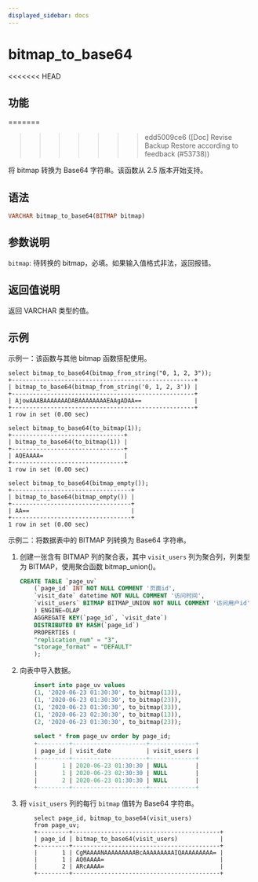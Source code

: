 ```yaml
---
displayed_sidebar: docs
---
```


# bitmap_to_base64

<<<<<<< HEAD
## 功能
=======

>>>>>>> edd5009ce6 ([Doc] Revise Backup Restore according to feedback (#53738))

将 bitmap 转换为 Base64 字符串。该函数从 2.5 版本开始支持。

## 语法

```Haskell
VARCHAR bitmap_to_base64(BITMAP bitmap)
```

## 参数说明

`bitmap`: 待转换的 bitmap，必填。如果输入值格式非法，返回报错。

## 返回值说明

返回 VARCHAR 类型的值。

## 示例

示例一：该函数与其他 bitmap 函数搭配使用。

```Plain
select bitmap_to_base64(bitmap_from_string("0, 1, 2, 3"));
+----------------------------------------------------+
| bitmap_to_base64(bitmap_from_string('0, 1, 2, 3')) |
+----------------------------------------------------+
| AjowAAABAAAAAAADABAAAAAAAAEAAgADAA==               |
+----------------------------------------------------+
1 row in set (0.00 sec)

select bitmap_to_base64(to_bitmap(1));
+--------------------------------+
| bitmap_to_base64(to_bitmap(1)) |
+--------------------------------+
| AQEAAAA=                       |
+--------------------------------+
1 row in set (0.00 sec)

select bitmap_to_base64(bitmap_empty());
+----------------------------------+
| bitmap_to_base64(bitmap_empty()) |
+----------------------------------+
| AA==                             |
+----------------------------------+
1 row in set (0.00 sec)
```

示例二：将数据表中的 BITMAP 列转换为 Base64 字符串。

1. 创建一张含有 BITMAP 列的聚合表，其中 `visit_users` 列为聚合列，列类型为 BITMAP，使用聚合函数 bitmap_union()。

    ```SQL
    CREATE TABLE `page_uv`
        (`page_id` INT NOT NULL COMMENT '页面id',
        `visit_date` datetime NOT NULL COMMENT '访问时间',
        `visit_users` BITMAP BITMAP_UNION NOT NULL COMMENT '访问用户id'
        ) ENGINE=OLAP
        AGGREGATE KEY(`page_id`, `visit_date`)
        DISTRIBUTED BY HASH(`page_id`)
        PROPERTIES (
        "replication_num" = "3",
        "storage_format" = "DEFAULT"
        );
    ```

2. 向表中导入数据。

    ```SQL
        insert into page_uv values
        (1, '2020-06-23 01:30:30', to_bitmap(13)),
        (1, '2020-06-23 01:30:30', to_bitmap(23)),
        (1, '2020-06-23 01:30:30', to_bitmap(33)),
        (1, '2020-06-23 02:30:30', to_bitmap(13)),
        (2, '2020-06-23 01:30:30', to_bitmap(23));
      
        select * from page_uv order by page_id;
        +---------+---------------------+-------------+
        | page_id | visit_date          | visit_users |
        +---------+---------------------+-------------+
        |       1 | 2020-06-23 01:30:30 | NULL        |
        |       1 | 2020-06-23 02:30:30 | NULL        |
        |       2 | 2020-06-23 01:30:30 | NULL        |
        +---------+---------------------+-------------+
    ```

3. 将 `visit_users` 列的每行 `bitmap` 值转为 Base64 字符串。

    ```Plain
        select page_id, bitmap_to_base64(visit_users)
        from page_uv;
        +---------+------------------------------------------+
        | page_id | bitmap_to_base64(visit_users)            |
        +---------+------------------------------------------+
        |       1 | CgMAAAANAAAAAAAAABcAAAAAAAAAIQAAAAAAAAA= |
        |       1 | AQ0AAAA=                                 |
        |       2 | ARcAAAA=                                 |
        +---------+------------------------------------------+
    ```
